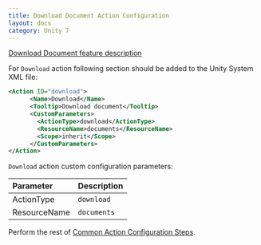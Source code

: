 ```yaml
---
title: Download Document Action Configuration
layout: docs
category: Unity 7
---
```

[Download Document feature description](../../features/document-management/download-document)

For `Download` action following section should be added to the Unity System XML file:

```xml
<Action ID="download">
      <Name>Download</Name>
      <Tooltip>Download document</Tooltip>
      <CustomParameters>
        <ActionType>download</ActionType>
        <ResourceName>documents</ResourceName>
        <Scope>inherit</Scope>
      </CustomParameters>
</Action>
```

`Download` action custom configuration parameters:

| Parameter       | Description |
|:----------------|:------------|
|ActionType       | `download` |
|ResourceName       | `documents` |

Perform the rest of [Common Action Configuration Steps](../actions#common-actions-configuration-steps).
